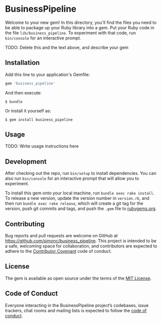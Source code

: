 # BusinessPipeline

Welcome to your new gem! In this directory, you'll find the files you need to be able to package up your Ruby library into a gem. Put your Ruby code in the file `lib/business_pipeline`. To experiment with that code, run `bin/console` for an interactive prompt.

TODO: Delete this and the text above, and describe your gem

## Installation

Add this line to your application's Gemfile:

```ruby
gem 'business_pipeline'
```

And then execute:

    $ bundle

Or install it yourself as:

    $ gem install business_pipeline

## Usage

TODO: Write usage instructions here

## Development

After checking out the repo, run `bin/setup` to install dependencies. You can also run `bin/console` for an interactive prompt that will allow you to experiment.

To install this gem onto your local machine, run `bundle exec rake install`. To release a new version, update the version number in `version.rb`, and then run `bundle exec rake release`, which will create a git tag for the version, push git commits and tags, and push the `.gem` file to [rubygems.org](https://rubygems.org).

## Contributing

Bug reports and pull requests are welcome on GitHub at https://github.com/simonc/business_pipeline. This project is intended to be a safe, welcoming space for collaboration, and contributors are expected to adhere to the [Contributor Covenant](http://contributor-covenant.org) code of conduct.

## License

The gem is available as open source under the terms of the [MIT License](https://opensource.org/licenses/MIT).

## Code of Conduct

Everyone interacting in the BusinessPipeline project’s codebases, issue trackers, chat rooms and mailing lists is expected to follow the [code of conduct](https://github.com/simonc/business_pipeline/blob/master/CODE_OF_CONDUCT.md).
